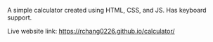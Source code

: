 A simple calculator created using HTML, CSS, and JS. Has keyboard support.

Live website link: https://rchang0226.github.io/calculator/
